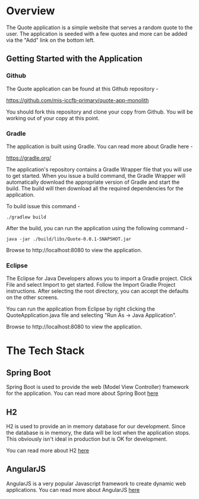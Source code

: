 # Overview

The Quote application is a simple website that serves a random quote to the
user.  The application is seeded with a few quotes and more can be added via the "Add" link on the bottom left.

## Getting Started with the Application

### Github
The Quote application can be found at this Github repository -

https://github.com/mis-iccfb-primary/quote-app-monolith

You should fork this repository and clone your copy from Github.  You will
be working out of your copy at this point.

### Gradle
The application is built using Gradle.  You can read more about Gradle here -

https://gradle.org/

The application's repository contains a Gradle Wrapper file that you will use
to get started.  When you issue a build command, the Gradle Wrapper will
automatically download the appropriate version of Gradle and start the build.
The build will then download all the required dependencies for the application.

To build issue this command -

    ./gradlew build

After the build, you can run the application using the following command -

    java -jar ./build/libs/Quote-0.0.1-SNAPSHOT.jar

Browse to http://localhost:8080 to view the application.

### Eclipse

The Eclipse for Java Developers allows you to import a Gradle project.  Click File and select Import to get started.  Follow the Import Gradle Project instructions.  After selecting the root directory, you can accept the defaults on the other screens.

You can run the application from Eclipse by right clicking the QuoteApplication.java file and selecting "Run As -> Java Application".

Browse to http://localhost:8080 to view the application.

# The Tech Stack

## Spring Boot

Spring Boot is used to provide the web (Model View Controller) framework for the application.  You can read more about Spring Boot [here](https://projects.spring.io/spring-boot/)

## H2

H2 is used to provide an in memory database for our development.  Since the database is in memory, the data will be lost when the application stops.  This obviously isn't ideal in production but is OK for development.

You can read more about H2 [here](http://www.h2database.com/html/main.html)

## AngularJS

AngularJS is a very popular Javascript framework to create dynamic web applications. You can read more about AngularJS [here](https://angularjs.org/)
